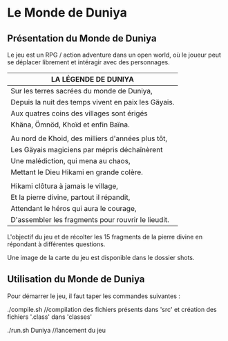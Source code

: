 # Le Monde de Duniya

## Présentation du Monde de Duniya

Le jeu est un RPG / action adventure dans un open world, où le joueur peut se déplacer librement et intéragir avec des personnages.

|                LA LÉGENDE DE DUNIYA                |
|----------------------------------------------------|
| Sur les terres sacrées du monde de Duniya,         |
| Depuis la nuit des temps vivent en paix les Gäyais.|
| Aux quatres coins des villages sont érigés         |
| Khäna, Ömnöd, Khoïd et enfin Baïna.                |
|                                                    |
| Au nord de Khoid, des milliers d'années plus tôt,  |
| Les Gäyais magiciens par mépris déchaînèrent       |
| Une malédiction, qui mena au chaos,                |
| Mettant le Dieu Hikami en grande colère.           |
|                                                    |
| Hikami clôtura à jamais le village,                |
| Et la pierre divine, partout il répandit,          |
| Attendant le héros qui aura le courage,            |
| D'assembler les fragments pour rouvrir le lieudit. |

L'objectif du jeu et de récolter les 15 fragments de la pierre divine en répondant à différentes questions.

Une image de la carte du jeu est disponible dans le dossier shots.

## Utilisation du Monde de Duniya

Pour démarrer le jeu, il faut taper les commandes suivantes :

./compile.sh
//compilation des fichiers présents dans 'src' et création des fichiers '.class' dans 'classes'

./run.sh Duniya
//lancement du jeu
